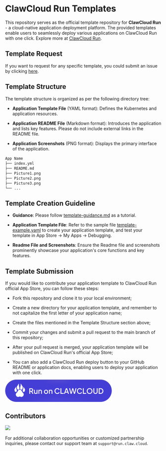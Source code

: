 # ClawCloud Run Templates

This repository serves as the official template repository for **ClawCloud Run** - a cloud-native application deployment platform. The provided templates enable users to seamlessly deploy various applications on ClawCloud Run with one click. Explore more at [ClawCloud Run](https://run.claw.cloud/).

## Template Request
If you want to request for any specific template, you could submit an issue by clicking [here](https://github.com/ClawCloud/Run-Template/issues/new?template=template_request.md).

## Template Structure

The template structure is organized as per the following directory tree:

- **Application Template File** (YAML format): Defines the Kubernetes and application resources.
  
- **Application README File** (Markdown format): Introduces the application and lists key features. Please do not include external links in the README file.
  
- **Application Screenshots** (PNG format): Displays the primary interface of the application.

```
App Name
├── index.yml
├── README.md
├── Picture1.png
├── Picture2.png
├── Picture3.png
└── ...
```

## Template Creation Guideline
- **Guidance**: Please follow [template-guidance.md](./template-guidance.md) as a tutorial.

- **Application Template File**: Refer to the sample file [template-example.yaml](./template-example.yaml) to create your application template, and test your template in App Store -> My Apps -> Debugging.

- **Readme File and Screenshots**: Ensure the Readme file and screenshots prominently showcase your application's core functions and key features.

## Template Submission

If you would like to contribute your application template to ClawCloud Run official App Store, you can follow these steps:

- Fork this repository and clone it to your local environment;

- Create a new directory for your application template, and remember to not capitalize the first letter of your application name;

- Create the files mentioned in the Template Structure section above;

- Commit your changes and submit a pull request to the main branch of this repository;

- After your pull request is merged, your application template will be published on ClawCloud Run's official App Store;

- You can also add a ClawCloud Run deploy button to your GitHub README or application docs, enabling users to deploy your application with one click.

![](./Run-on-ClawCloud.svg)

## Contributors

[![](https://contrib.rocks/image?repo=ClawCloud/Run-Template)](https://github.com/ClawCloud/Run-Template/graphs/contributors)

For additional collaboration opportunities or customized partnership inquiries, please contact our support team at `support@run.claw.cloud`.
